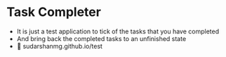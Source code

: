 # Task Completer
- It is just a test application to tick of the tasks that you have completed
- And bring back the completed tasks to an unfinished state
- 🔗 sudarshanmg.github.io/test

